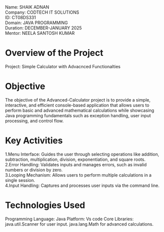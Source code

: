 Name: SHAIK ADNAN
<br>
Company: CODTECH IT SOLUTIONS
<br>
ID: CT08DS331
<br>
Domain: JAVA PROGRAMMING
<br>
Duration: DECEMBER-JANUARY 2025
<br>
Mentor: NEELA SANTOSH KUMAR
<h1> Overview of the Project</h1>
Project: Simple Calculator with Advacnced Functionalties
<h1> Objective</h1>
The objective of the Advanced-Calculator project is to provide a simple, interactive, and efficient console-based application that allows users to perform basic and advanced mathematical calculations while showcasing Java programming fundamentals such as exception handling, user input processing, and control flow.
<br>
<h1> Key Activities</h1>
1.Menu Interface: Guides the user through selecting operations like addition, subtraction, multiplication, division, exponentiation, and square roots.<br>
2.Error Handling: Validates inputs and manages errors, such as invalid numbers or division by zero.<br>
3.Looping Mechanism: Allows users to perform multiple calculations in a single session.<br>
4.Input Handling: Captures and processes user inputs via the command line.
<br>
<h1> Technologies Used</h1>
Programming Language: Java
Platform: Vs code
Core Libraries:
java.util.Scanner for user input.
java.lang.Math for advanced calculations.
